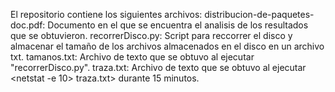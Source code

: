El repositorio contiene los siguientes archivos:
distribucion-de-paquetes-doc.pdf: Documento en el que se encuentra el analisis de los resultados que se obtuvieron. 
recorrerDisco.py: Script para reccorrer el disco y almacenar el tamaño de los archivos almacenados en el disco en un archivo txt.
tamanos.txt: Archivo de texto que se obtuvo al ejecutar "recorrerDisco.py".
traza.txt: Archivo de texto que se obtuvo al ejecutar <netstat -e 10> traza.txt> durante 15 minutos.
